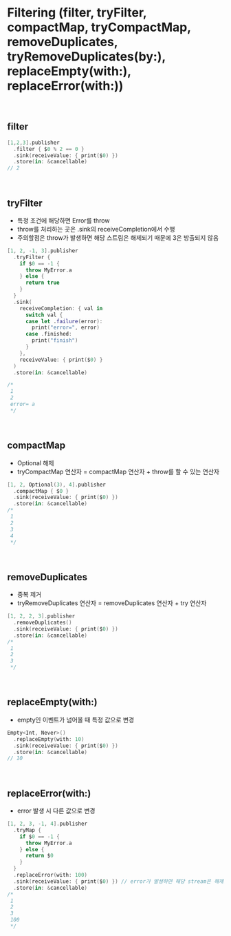 # Filtering (filter, tryFilter, compactMap, tryCompactMap, removeDuplicates, tryRemoveDuplicates(by:), replaceEmpty(with:), replaceError(with:))
<br/>

## filter
```Swift
[1,2,3].publisher
  .filter { $0 % 2 == 0 }
  .sink(receiveValue: { print($0) })
  .store(in: &cancellable)
// 2
```
<br/>

## tryFilter
- 특정 조건에 해당하면 Error를 throw
- throw를 처리하는 곳은 .sink의 receiveCompletion에서 수행
- 주의할점은 throw가 발생하면 해당 스트림은 해제되기 때문에 3은 방출되지 않음
```Swift
[1, 2, -1, 3].publisher
  .tryFilter {
    if $0 == -1 {
      throw MyError.a
    } else {
      return true
    }
  }
  .sink(
    receiveCompletion: { val in
      switch val {
      case let .failure(error):
        print("error=", error)
      case .finished:
        print("finish")
      }
    },
    receiveValue: { print($0) }
  )
  .store(in: &cancellable)

/*
 1
 2
 error= a
 */
```
<br/>

## compactMap
- Optional 해제
- tryCompactMap 연산자 = compactMap 연산자 + throw를 할 수 있는 연산자
```Swift
[1, 2, Optional(3), 4].publisher
  .compactMap { $0 }
  .sink(receiveValue: { print($0) })
  .store(in: &cancellable)
/*
 1
 2
 3
 4
 */
```
<br/>

## removeDuplicates
- 중복 제거
- tryRemoveDuplicates 연산자 = removeDuplicates 연산자 + try 연산자
```Swift
[1, 2, 2, 3].publisher
  .removeDuplicates()
  .sink(receiveValue: { print($0) })
  .store(in: &cancellable)
/*
 1
 2
 3
 */
```
<br/>

## replaceEmpty(with:)
- empty인 이벤트가 넘어올 때 특정 값으로 변경
```Swift
Empty<Int, Never>()
  .replaceEmpty(with: 10)
  .sink(receiveValue: { print($0) })
  .store(in: &cancellable)
// 10
```
<br/>

## replaceError(with:)
- error 발생 시 다른 값으로 변경
```Swift
[1, 2, 3, -1, 4].publisher
  .tryMap {
    if $0 == -1 {
      throw MyError.a
    } else {
      return $0
    }
  }
  .replaceError(with: 100)
  .sink(receiveValue: { print($0) }) // error가 발생하면 해당 stream은 해제되므로, 뒤에 오는 값 (4)은 방출 x
  .store(in: &cancellable)
/*
 1
 2
 3
 100
 */
```
<br/>
